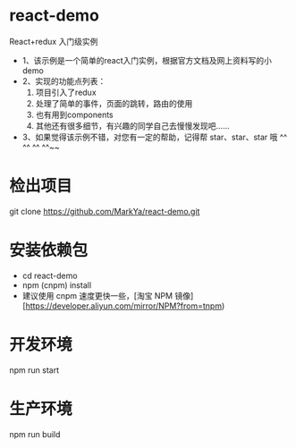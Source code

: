 # react-demo
React+redux 入门级实例

+ 1、该示例是一个简单的react入门实例，根据官方文档及网上资料写的小demo
+ 2、实现的功能点列表：
   1. 项目引入了redux
   2. 处理了简单的事件，页面的跳转，路由的使用
   3. 也有用到components
   4. 其他还有很多细节，有兴趣的同学自己去慢慢发现吧……
+ 3、如果觉得该示例不错，对您有一定的帮助，记得帮 star、star、star 哦 ^^ ^^ ^^ ^^~~

# 检出项目
git clone https://github.com/MarkYa/react-demo.git

# 安装依赖包
+ cd react-demo
+ npm (cnpm) install
+ 建议使用 cnpm 速度更快一些，[淘宝 NPM 镜像][https://developer.aliyun.com/mirror/NPM?from=tnpm)

# 开发环境
npm run start

# 生产环境
npm run build

